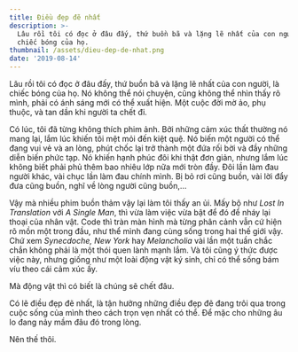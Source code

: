 ```yaml
---
title: Điều đẹp đẽ nhất
description: >-
  Lâu rồi tôi có đọc ở đâu đấy, thứ buồn bã và lặng lẽ nhất của con người, là
  chiếc bóng của họ.
thumbnail: /assets/dieu-dep-de-nhat.png
date: '2019-08-14'
---
```

Lâu rồi tôi có đọc ở đâu đấy, thứ buồn bã và lặng lẽ nhất của con người, là chiếc bóng của họ. Nó không thể nói chuyện, cũng không thể nhìn thấy rõ mình, phải có ánh sáng mới có thể xuất hiện. Một cuộc đời mờ ảo, phụ thuộc, và tan dần khi người ta chết đi.

Có lúc, tôi đã từng không thích phim ảnh. Bởi những cảm xúc thất thường nó mang lại, lắm lúc khiến tôi mệt mỏi đến kiệt quệ. Nó biến một người có thể đang vui vẻ và an lòng, phút chốc lại trở thành một đứa rối bời và đầy những diễn biến phức tạp. Nó khiến hạnh phúc đôi khi thật đơn giản, nhưng lắm lúc không biết phải phủ thêm bao nhiêu lớp nữa mới tròn đầy. Đôi lần làm đau người khác, vài chục lần làm đau chính mình. Bị bỏ rơi cũng buồn, vài lời đẩy đưa cũng buồn, nghĩ về lòng người cũng buồn,…

Vậy mà nhiều phim buồn thảm vậy lại làm tôi thấy an ủi. Mấy bộ như _Lost In Translation_ với _A Single Man_, thì vừa làm việc vừa bật để đó để nháy lại thoại của nhân vật. Code thì tràn màn hình mà từng phân cảnh vẫn cứ hiện rõ mồn một trong đầu, như thể mình đang cùng sống trong hai thế giới vậy. Chứ xem _Synecdoche, New York_ hay _Melancholia_ vài lần một tuần chắc chắn không phải là một thói quen lành mạnh lắm. Và tôi cũng ý thức được việc này, nhưng giống như một loài động vật ký sinh, chỉ có thể sống bám víu theo cái cảm xúc ấy.

Mà động vật thì có biết là chúng sẽ chết đâu.

Có lẽ điều đẹp đẽ nhất, là tận hưởng những điều đẹp đẽ đang trôi qua trong cuộc sống của mình theo cách trọn vẹn nhất có thể. Để mặc cho những âu lo đang nảy mầm đâu đó trong lòng.

Nên thế thôi.
